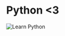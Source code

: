 # Python <3

![Learn Python](https://lh4.googleusercontent.com/-z13kKQ8YDzA/TYzNnVziQsI/AAAAAAAAABk/nOoprWIqVC0/s1600/1301053767832.png)
